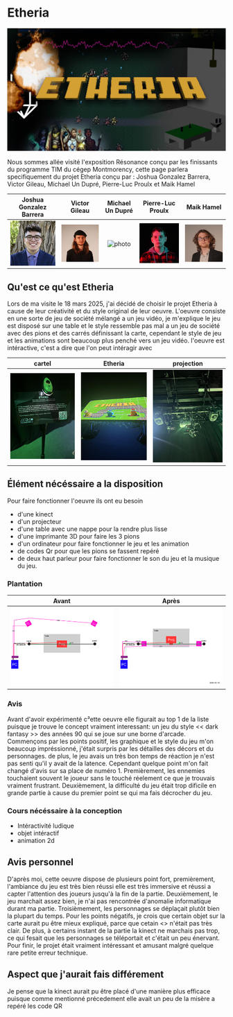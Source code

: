 # Etheria

![photo](medias/etheria_baniere.jpg)


Nous sommes allée visité l'exposition Résonance conçu par les finissants du programme TIM du cégep Montmorency, cette page parlera specifiquement du projet Etheria conçu par :
Joshua Gonzalez Barrera, Victor Gileau, Michael Un Dupré, Pierre-Luc Proulx et Maik Hamel

Joshua Gonzalez Barrera  |  Victor Gileau  |  Michael Un Dupré  |  Pierre-Luc Proulx  |  Maik Hamel
:-------------------------:|:-------------------------:|:-------------------------:|:-------------------------:|:-------------------------:
![photo](medias/Joshua_Gonzalez-Barrera.png)|![photo](medias/Victor_Gileau.png)|![photo](medias/Michael_Un_Dupré.png)|![photo](medias/Pierre-Luc_Proulx.png)|![photo](medias/Maik_Hamel.png)

## Qu'est ce qu'est Etheria 
Lors de ma visite le 18 mars 2025, j'ai décidé de choisir le projet Etheria à cause de leur créativité et du style original de leur oeuvre. L'oeuvre consiste en une sorte de jeu de société mélangé a un jeu vidéo, je m'explique le jeu est disposé sur une table et le style ressemble pas mal a un jeu de société avec des pions et des carrés définissant la carte, cependant le style de jeu et les animations sont beaucoup plus penché vers un jeu vidéo. l'oeuvre est intéractive, c'est a dire que l'on peut intéragir avec


cartel  |  Etheria  |  projection
:-------------------------:|:-------------------------:|:-------------------------:
![photo](medias/etheria_cartel.png)|![photo](medias/etheria_entier.png)|![photo](medias/etheria_projection.png)



## Élément nécéssaire a la disposition
Pour faire fonctionner l'oeuvre ils ont eu besoin
- d'une kinect
- d'un projecteur
- d'une table avec une nappe pour la rendre plus lisse
- d'une imprimante 3D pour faire les 3 pions
- d'un ordinateur pour faire fonctionner le jeu et les animation
- de codes Qr pour que les pions se fassent repéré
- de deux haut parleur pour faire fonctionner le son du jeu et la musique du jeu.

### Plantation

Avant  |  Après
:-------------------------:|:-------------------------:
![photo](medias/etheria_plantation_01.png)|![photo](medias/etheria_plantation_02.png)

### Avis
Avant d'avoir expérimenté c³ette oeuvre elle figurait au top 1 de la liste puisque je trouve le concept vraiment interessant: un jeu du style << dark fantasy >> des années 90 qui se joue sur une borne d'arcade. Commençons par les points positif, les graphique et le style du jeu m'on beaucoup impréssionné, j'était surpris par les détailles des décors et du personnages. de plus, le jeu avais un très bon temps de réaction je n'est pas senti qu'il y avait de la latence. Cependant quelque point m'on fait changé d'avis sur sa place de numéro 1. Premièrement, les ennemies touchaient souvent le joueur sans le touché réelement ce que je trouvais vraiment frustrant. Deuxièmement, la difficulté du jeu était trop dificile en grande partie à cause du premier point se qui ma fais décrocher du jeu.

### Cours nécéssaire à la conception 

- Intéractivité ludique
- objet intéractif
- animation 2d



## Avis personnel
D'après moi, cette oeuvre dispose de plusieurs point fort, premièrement, l'ambiance du jeu est très bien réussi elle est très immersive et réussi a capter l'attention des joueurs jusqu'à la fin de la partie. Deuxièmement, le jeu marchait assez bien, je n'ai pas rencontrée d'anomalie informatique durant ma partie. Troisièmement, les personnages se déplaçait plutôt bien la plupart du temps. Pour les points négatifs, je crois que certain objet sur la carte aurait pu être mieux expliqué, parce que cetain <<bonus>> n'était pas très clair. De plus, à certains instant de la partie la kinect ne marchais pas trop, ce qui fesait que les personnages se téléportait et c'était un peu énervant. Pour finir, le projet était vraiment intéressant et amusant malgré quelque rare petite erreur technique.




## Aspect que j'aurait fais différement
Je pense que la kinect aurait pu être placé d'une manière plus efficace puisque comme mentionné précedement elle avait un peu de la misère a repéré les code QR 


